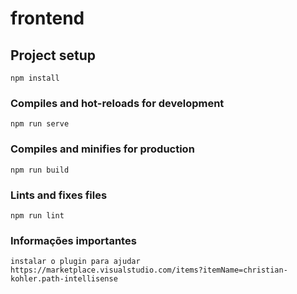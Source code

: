 # frontend

## Project setup
```
npm install
```

### Compiles and hot-reloads for development
```
npm run serve
```

### Compiles and minifies for production
```
npm run build
```

### Lints and fixes files
```
npm run lint
```

### Informações importantes
```
instalar o plugin para ajudar
https://marketplace.visualstudio.com/items?itemName=christian-kohler.path-intellisense 
```
